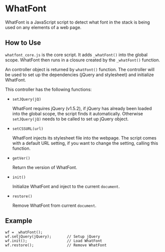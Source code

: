 WhatFont
========

WhatFont is a JavaScript script to detect what font in the stack is being used on any elements of a web page.

How to Use
----------

`whatfont_core.js` is the core script. It adds `_whatFont()` into the global scope. WhatFont then runs in a closure created by the `_whatFont()` function.

An controller object is returned by `whatFont()` function. The controller will be used to set up the dependencies (jQuery and stylesheet) and initialize WhatFont.

This controller has the following functions:

* `setJQuery(jQ)`

	WhatFont requires jQuery (v1.5.2), if jQuery has already been loaded into the global scope, the script finds it automatically. Otherwise `setJQuery(jQ)` needs to be called to set up jQuery object.

* `setCSSURL(url)`

	WhatFont injects its stylesheet file into the webpage. The script comes with a default URL setting, if you want to change the setting, calling this function.

* `getVer()`

	Return the version of WhatFont.

* `init()`

	Initialize WhatFont and inject to the current `document`.

* `restore()`

	Remove WhatFont from current `document`.


Example
-------                     
	wf = _whatFont();		
	wf.setjQuery(jQuery);		// Setup jQuery
	wf.init();					// Load WhatFont
	wf.restore();				// Remove WhatFont

